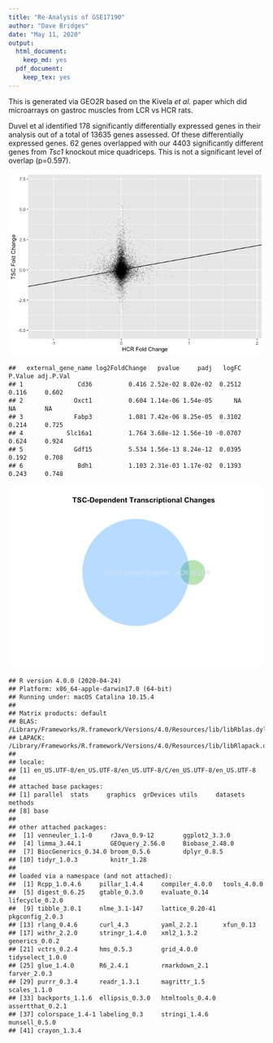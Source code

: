 ```yaml
---
title: "Re-Analysis of GSE17190"
author: "Dave Bridges"
date: "May 11, 2020"
output:
  html_document:
    keep_md: yes
  pdf_document:
    keep_tex: yes
---
```




This is generated via GEO2R based on the Kivela *et al.* paper which did microarrays on gastroc muscles from LCR vs HCR rats.



Duvel et al identified 178 significantly differentially expressed genes in their analysis out of a total of 13635 genes assessed.  Of these differentially expressed genes. 62 genes overlapped with our 4403 significantly different genes from *Tsc1* knockout mice quadriceps.  This is not a significant level of overlap (p=0.597).

![](figures/gene-overlap-1.png)<!-- -->

```
##   external_gene_name log2FoldChange   pvalue     padj   logFC P.Value adj.P.Val
## 1               Cd36          0.416 2.52e-02 8.02e-02  0.2512   0.116     0.602
## 2              Oxct1          0.604 1.14e-06 1.54e-05      NA      NA        NA
## 3              Fabp3          1.081 7.42e-06 8.25e-05  0.3102   0.214     0.725
## 4            Slc16a1          1.764 3.68e-12 1.56e-10 -0.0707   0.624     0.924
## 5              Gdf15          5.534 1.56e-13 8.24e-12  0.0395   0.192     0.708
## 6               Bdh1          1.103 2.31e-03 1.17e-02  0.1393   0.243     0.748
```

![](figures/hcr-mtsc-venn-1.png)<!-- -->


```
## R version 4.0.0 (2020-04-24)
## Platform: x86_64-apple-darwin17.0 (64-bit)
## Running under: macOS Catalina 10.15.4
## 
## Matrix products: default
## BLAS:   /Library/Frameworks/R.framework/Versions/4.0/Resources/lib/libRblas.dylib
## LAPACK: /Library/Frameworks/R.framework/Versions/4.0/Resources/lib/libRlapack.dylib
## 
## locale:
## [1] en_US.UTF-8/en_US.UTF-8/en_US.UTF-8/C/en_US.UTF-8/en_US.UTF-8
## 
## attached base packages:
## [1] parallel  stats     graphics  grDevices utils     datasets  methods  
## [8] base     
## 
## other attached packages:
##  [1] venneuler_1.1-0     rJava_0.9-12        ggplot2_3.3.0      
##  [4] limma_3.44.1        GEOquery_2.56.0     Biobase_2.48.0     
##  [7] BiocGenerics_0.34.0 broom_0.5.6         dplyr_0.8.5        
## [10] tidyr_1.0.3         knitr_1.28         
## 
## loaded via a namespace (and not attached):
##  [1] Rcpp_1.0.4.6     pillar_1.4.4     compiler_4.0.0   tools_4.0.0     
##  [5] digest_0.6.25    gtable_0.3.0     evaluate_0.14    lifecycle_0.2.0 
##  [9] tibble_3.0.1     nlme_3.1-147     lattice_0.20-41  pkgconfig_2.0.3 
## [13] rlang_0.4.6      curl_4.3         yaml_2.2.1       xfun_0.13       
## [17] withr_2.2.0      stringr_1.4.0    xml2_1.3.2       generics_0.0.2  
## [21] vctrs_0.2.4      hms_0.5.3        grid_4.0.0       tidyselect_1.0.0
## [25] glue_1.4.0       R6_2.4.1         rmarkdown_2.1    farver_2.0.3    
## [29] purrr_0.3.4      readr_1.3.1      magrittr_1.5     scales_1.1.0    
## [33] backports_1.1.6  ellipsis_0.3.0   htmltools_0.4.0  assertthat_0.2.1
## [37] colorspace_1.4-1 labeling_0.3     stringi_1.4.6    munsell_0.5.0   
## [41] crayon_1.3.4
```
